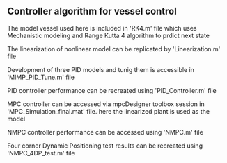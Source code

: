 ## Controller algorithm for vessel control

The model vessel used here is included in 'RK4.m' file which uses Mechanistic modeling and Range Kutta 4 algorithm to prdict next state

The linearization of nonlinear model can be replicated by 'Linearization.m' file

Development of three PID models and tunig them is accessible in 'MIMP_PID_Tune.m' file

PID controller performance can be recreated using 'PID_Controller.m' file

MPC controller can be accessed via mpcDesigner toolbox session in 'MPC_Simulation_final.mat' file. here the linearized plant is used as  the model

NMPC controller performance can be accessed using 'NMPC.m' file

Four corner Dynamic Positioning test results can be recreated using 'NMPC_4DP_test.m' file
